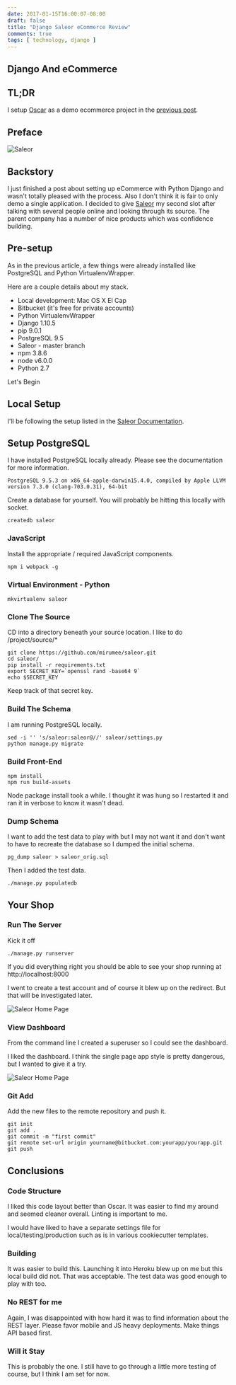 ```yaml
---
date: 2017-01-15T16:00:07-08:00
draft: false
title: "Django Saleor eCommerce Review"
comments: true
tags: [ technology, django ]
---
```


## Django And eCommerce

## TL;DR

I setup [Oscar](http://oscarcommerce.com/) as a demo ecommerce project in the [previous post](/post/django-ecommerce-in-30-minutes/).

## Preface


![Saleor](/images/saleor2.png)


## Backstory

I just finished a post about setting up eCommerce with Python Django and wasn't totally pleased with the process. Also I don't think it is fair to only demo a single application.  I decided to give [Saleor](http://getsaleor.com/) my second slot after talking with several people online and looking through its source. The parent company has a number of nice products which was confidence building.


## Pre-setup

As in the previous article, a few things were already installed like PostgreSQL and Python VirtualenvWrapper.

Here are a couple details about my stack.

- Local development: Mac OS X El Cap
- Bitbucket (it's free for private accounts)
- Python VirtualenvWrapper
- Django 1.10.5
- pip 9.0.1
- PostgreSQL 9.5
- Saleor - master branch
- npm 3.8.6
- node v6.0.0
- Python 2.7

Let's Begin

## Local Setup

I'll be following the setup listed in the [Saleor Documentation](https://saleor.readthedocs.io/en/latest/installation.html).

## Setup PostgreSQL

I have installed PostgreSQL locally already. Please see the documentation for more information.

    PostgreSQL 9.5.3 on x86_64-apple-darwin15.4.0, compiled by Apple LLVM version 7.3.0 (clang-703.0.31), 64-bit

Create a database for yourself. You will probably be hitting this locally with socket.

    createdb saleor

### JavaScript

Install the appropriate / required JavaScript components.

    npm i webpack -g


### Virtual Environment - Python

    mkvirtualenv saleor

### Clone The Source

CD into a directory beneath your source location. I like to do /project/source/*

    git clone https://github.com/mirumee/saleor.git
    cd saleor/
    pip install -r requirements.txt
    export SECRET_KEY=`openssl rand -base64 9`
    echo $SECRET_KEY

Keep track of that secret key.

### Build The Schema

I am running PostgreSQL locally.

    sed -i '' 's/saleor:saleor@//' saleor/settings.py
    python manage.py migrate

### Build Front-End

    npm install
    npm run build-assets

Node package install took a while. I thought it was hung so I restarted it and ran it in verbose to know it wasn't dead.

### Dump Schema

I want to add the test data to play with but I may not want it and don't want to have to recreate the database so I dumped the initial schema.

    pg_dump saleor > saleor_orig.sql

Then I added the test data.

    ./manage.py populatedb

## Your Shop

### Run The Server

Kick it off

    ./manage.py runserver

If you did everything right you should be able to see your shop running at http://localhost:8000

I went to create a test account and of course it blew up on the redirect. But that will be investigated later.

![Saleor Home Page](/images/saleor3.png)



### View Dashboard

From the command line I created a superuser so I could see the dashboard.

I liked the dashboard. I think the single page app style is pretty dangerous, but I wanted to give it a try.


![Saleor Home Page](/images/saleor4.png)

### Git Add

Add the new files to the remote repository and push it.

    git init
    git add .
    git commit -m "first commit"
    git remote set-url origin yourname@bitbucket.com:yourapp/yourapp.git
    git push


## Conclusions

### Code Structure

I liked this code layout better than Oscar. It was easier to find my around and seemed cleaner overall. Linting is important to me.

I would have liked to have a separate settings file for local/testing/production such as is in various cookiecutter templates.


### Building

It was easier to build this. Launching it into Heroku blew up on me but this local build did not. That was acceptable. The test data was good enough to play with too.  

### No REST for me

Again, I was disappointed with how hard it was to find information about the REST layer. Please favor mobile and JS heavy deployments. Make things API based first.


### Will it Stay

This is probably the one. I still have to go through a little more testing of course, but I think I am set for now.
